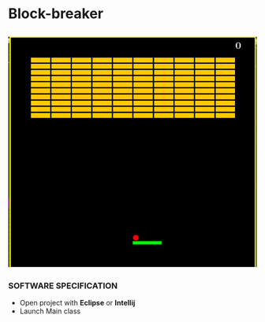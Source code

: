 # Block-breaker

![img](./icon.png)
---

### SOFTWARE SPECIFICATION
- Open project with **Eclipse** or **Intellij**
- Launch Main class
